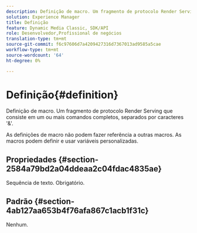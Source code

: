 ```yaml
---
description: Definição de macro. Um fragmento de protocolo Render Serving que consiste em um ou mais comandos completos, separados por caracteres '&'.
solution: Experience Manager
title: Definição
feature: Dynamic Media Classic, SDK/API
role: Desenvolvedor,Profissional de negócios
translation-type: tm+mt
source-git-commit: f6c97606d7a4209427316d7367013ad9585a5cae
workflow-type: tm+mt
source-wordcount: '64'
ht-degree: 0%

---
```



# Definição{#definition}

Definição de macro. Um fragmento de protocolo Render Serving que consiste em um ou mais comandos completos, separados por caracteres &#39;&amp;&#39;.

As definições de macro não podem fazer referência a outras macros. As macros podem definir e usar variáveis personalizadas.

## Propriedades {#section-2584a79bd2a04ddeaa2c04fdac4835ae}

Sequência de texto. Obrigatório.

## Padrão {#section-4ab127aa653b4f76afa867c1acb1f31c}

Nenhum.
